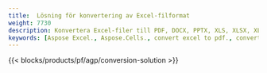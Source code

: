```yaml
---
title:  Lösning för konvertering av Excel-filformat
weight: 7730
description: Konvertera Excel-filer till PDF, DOCX, PPTX, XLS, XLSX, XLSM, XLSB, ODS, 07191, 07191, 07191, 07191, 07191, 07191, 8719 1, JPG, BMP, PNG, SVG, TIFF, XPS, MHTML och Markdown.
keywords: [Aspose Excel., Aspose.Cells., convert excel to pdf., convert excel to json., convert txt to sql., convert csv to json., convert json to pdf., xml to excel and Convert files between various formats]
---
```

{{< blocks/products/pf/agp/conversion-solution >}} 
